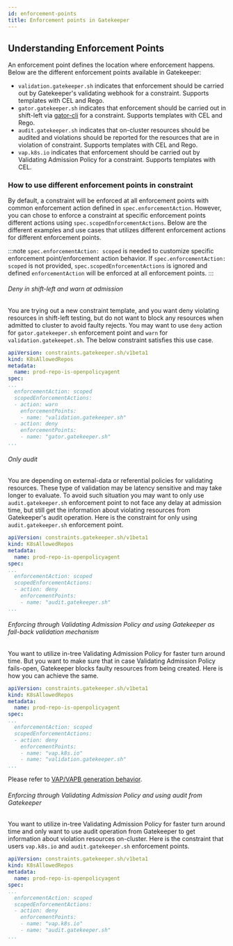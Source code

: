 ```yaml
---
id: enforcement-points
title: Enforcement points in Gatekeeper
---
```


## Understanding Enforcement Points

An enforcement point defines the location where enforcement happens. Below are the different enforcement points available in Gatekeeper:

- `validation.gatekeeper.sh` indicates that enforcement should be carried out by Gatekeeper's validating webhook for a constraint. Supports templates with CEL and Rego.
- `gator.gatekeeper.sh` indicates that enforcement should be carried out in shift-left via [gator-cli](gator.md) for a constraint. Supports templates with CEL and Rego.
- `audit.gatekeeper.sh` indicates that on-cluster resources should be audited and violations should be reported for the resources that are in violation of constraint. Supports templates with CEL and Rego.
- `vap.k8s.io` indicates that enforcement should be carried out by Validating Admission Policy for a constraint. Supports templates with CEL.

### How to use different enforcement points in constraint

By default, a constraint will be enforced at all enforcement points with common enforcement action defined in `spec.enforcementAction`. However, you can chose to enforce a constraint at specific enforcement points different actions using `spec.scopedEnforcementActions`. Below are the different examples and use cases that utilizes different enforcement actions for different enforcement points.

:::note
`spec.enforcementAction: scoped` is needed to customize specific enforcement point/enforcement action behavior. If `spec.enforcementAction: scoped` is not provided, `spec.scopedEnforcementActions` is ignored and defined `enforcementAction` will be enforced at all enforcement points.
:::

###### Deny in shift-left and warn at admission

You are trying out a new constraint template, and you want deny violating resources in shift-left testing, but do not want to block any resources when admitted to cluster to avoid faulty rejects. You may want to use `deny` action for `gator.gatekeeper.sh` enforcement point and `warn` for `validation.gatekeepet.sh`. The below constraint satisfies this use case.

```yaml
apiVersion: constraints.gatekeeper.sh/v1beta1
kind: K8sAllowedRepos
metadata:
  name: prod-repo-is-openpolicyagent
spec:
...
  enforcementAction: scoped
  scopedEnforcementActions:
  - action: warn
    enforcementPoints:
    - name: "validation.gatekeeper.sh"
  - action: deny
    enforcementPoints:
    - name: "gator.gatekeeper.sh"
...
```

###### Only audit

You are depending on external-data or referential policies for validating resources. These type of validation may be latency sensitive and may take longer to evaluate. To avoid such situation you may want to only use `audit.gatekeeper.sh` enforcement point to not face any delay at admission time, but still get the information about violating resources from Gatekeeper's audit operation. Here is the constraint for only using `audit.gatekeeper.sh` enforcement point.

```yaml
apiVersion: constraints.gatekeeper.sh/v1beta1
kind: K8sAllowedRepos
metadata:
  name: prod-repo-is-openpolicyagent
spec:
...
  enforcementAction: scoped
  scopedEnforcementActions:
  - action: deny
    enforcementPoints:
    - name: "audit.gatekeeper.sh"
...
```

###### Enforcing through Validating Admission Policy and using Gatekeeper as fall-back validation mechanism

You want to utilize in-tree Validating Admission Policy for faster turn around time. But you want to make sure that in case Validating Admission Policy fails-open, Gatekeeper blocks faulty resources from being created. Here is how you can achieve the same.

```yaml
apiVersion: constraints.gatekeeper.sh/v1beta1
kind: K8sAllowedRepos
metadata:
  name: prod-repo-is-openpolicyagent
spec:
...
  enforcementAction: scoped
  scopedEnforcementActions:
  - action: deny
    enforcementPoints:
    - name: "vap.k8s.io"
    - name: "validation.gatekeeper.sh"
...
```

Please refer to [VAP/VAPB generation behavior](validating-admission-policy.md#policy-updates-to-generate-validating-admission-policy-resources).

###### Enforcing through Validating Admission Policy and using audit from Gatekeeper

You want to utilize in-tree Validating Admission Policy for faster turn around time and only want to use audit operation from Gatekeeper to get information about violation resources on-cluster. Here is the constraint that users `vap.k8s.io` and `audit.gatekeeper.sh` enforcement points.

```yaml
apiVersion: constraints.gatekeeper.sh/v1beta1
kind: K8sAllowedRepos
metadata:
  name: prod-repo-is-openpolicyagent
spec:
...
  enforcementAction: scoped
  scopedEnforcementActions:
  - action: deny
    enforcementPoints:
    - name: "vap.k8s.io"
    - name: "audit.gatekeeper.sh"
...
```
